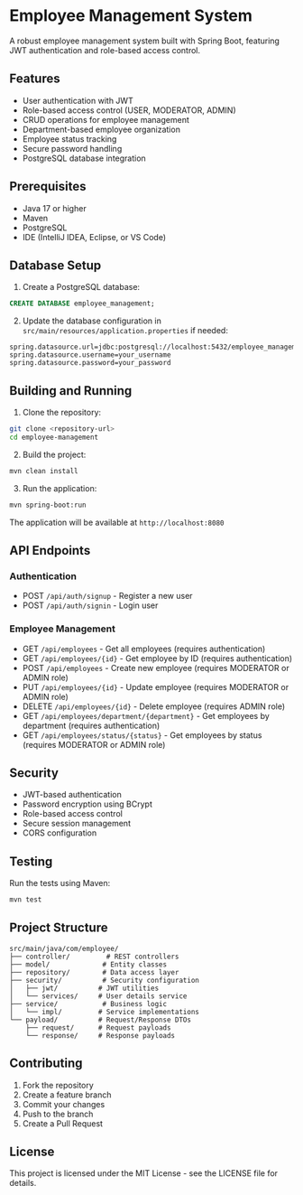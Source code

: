 # Employee Management System

A robust employee management system built with Spring Boot, featuring JWT authentication and role-based access control.

## Features

- User authentication with JWT
- Role-based access control (USER, MODERATOR, ADMIN)
- CRUD operations for employee management
- Department-based employee organization
- Employee status tracking
- Secure password handling
- PostgreSQL database integration

## Prerequisites

- Java 17 or higher
- Maven
- PostgreSQL
- IDE (IntelliJ IDEA, Eclipse, or VS Code)

## Database Setup

1. Create a PostgreSQL database:
```sql
CREATE DATABASE employee_management;
```

2. Update the database configuration in `src/main/resources/application.properties` if needed:
```properties
spring.datasource.url=jdbc:postgresql://localhost:5432/employee_management
spring.datasource.username=your_username
spring.datasource.password=your_password
```

## Building and Running

1. Clone the repository:
```bash
git clone <repository-url>
cd employee-management
```

2. Build the project:
```bash
mvn clean install
```

3. Run the application:
```bash
mvn spring-boot:run
```

The application will be available at `http://localhost:8080`

## API Endpoints

### Authentication
- POST `/api/auth/signup` - Register a new user
- POST `/api/auth/signin` - Login user

### Employee Management
- GET `/api/employees` - Get all employees (requires authentication)
- GET `/api/employees/{id}` - Get employee by ID (requires authentication)
- POST `/api/employees` - Create new employee (requires MODERATOR or ADMIN role)
- PUT `/api/employees/{id}` - Update employee (requires MODERATOR or ADMIN role)
- DELETE `/api/employees/{id}` - Delete employee (requires ADMIN role)
- GET `/api/employees/department/{department}` - Get employees by department (requires authentication)
- GET `/api/employees/status/{status}` - Get employees by status (requires MODERATOR or ADMIN role)

## Security

- JWT-based authentication
- Password encryption using BCrypt
- Role-based access control
- Secure session management
- CORS configuration

## Testing

Run the tests using Maven:
```bash
mvn test
```

## Project Structure

```
src/main/java/com/employee/
├── controller/         # REST controllers
├── model/             # Entity classes
├── repository/        # Data access layer
├── security/          # Security configuration
│   ├── jwt/          # JWT utilities
│   └── services/     # User details service
├── service/           # Business logic
│   └── impl/         # Service implementations
└── payload/          # Request/Response DTOs
    ├── request/      # Request payloads
    └── response/     # Response payloads
```

## Contributing

1. Fork the repository
2. Create a feature branch
3. Commit your changes
4. Push to the branch
5. Create a Pull Request

## License

This project is licensed under the MIT License - see the LICENSE file for details. 